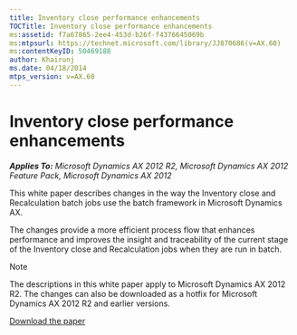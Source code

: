 ```yaml
---
title: Inventory close performance enhancements
TOCTitle: Inventory close performance enhancements
ms:assetid: f7a67865-2ee4-453d-b26f-f4376645069b
ms:mtpsurl: https://technet.microsoft.com/library/JJ870686(v=AX.60)
ms:contentKeyID: 50469188
author: Khairunj
ms.date: 04/18/2014
mtps_version: v=AX.60
---
```


# Inventory close performance enhancements 


_**Applies To:** Microsoft Dynamics AX 2012 R2, Microsoft Dynamics AX 2012 Feature Pack, Microsoft Dynamics AX 2012_

This white paper describes changes in the way the Inventory close and Recalculation batch jobs use the batch framework in Microsoft Dynamics AX.

The changes provide a more efficient process flow that enhances performance and improves the insight and traceability of the current stage of the Inventory close and Recalculation jobs when they are run in batch.


> [!NOTE]
> <P>The descriptions in this white paper apply to Microsoft Dynamics AX 2012 R2. The changes can also be downloaded as a hotfix for Microsoft Dynamics AX 2012 R2 and earlier versions.</P>



[Download the paper](https://go.microsoft.com/fwlink/?linkid=269873)

  


